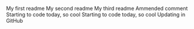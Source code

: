 My first readme
My second readme
My third readme
Ammended comment
Starting to code today, so cool
Starting to code today, so cool
Updating in GitHub
